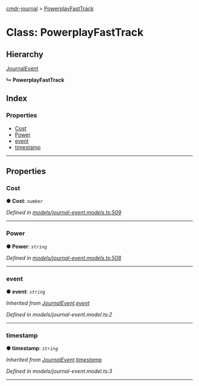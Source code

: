[cmdr-journal](../README.md) > [PowerplayFastTrack](../classes/powerplayfasttrack.md)



# Class: PowerplayFastTrack

## Hierarchy


 [JournalEvent](journalevent.md)

**↳ PowerplayFastTrack**







## Index

### Properties

* [Cost](powerplayfasttrack.md#cost)
* [Power](powerplayfasttrack.md#power)
* [event](powerplayfasttrack.md#event)
* [timestamp](powerplayfasttrack.md#timestamp)



---
## Properties
<a id="cost"></a>

###  Cost

**●  Cost**:  *`number`* 

*Defined in [models/journal-event.models.ts:509](https://github.com/chrisbruford/cmdr-journal/blob/52f6f4c/src/models/journal-event.models.ts#L509)*





___

<a id="power"></a>

###  Power

**●  Power**:  *`string`* 

*Defined in [models/journal-event.models.ts:508](https://github.com/chrisbruford/cmdr-journal/blob/52f6f4c/src/models/journal-event.models.ts#L508)*





___

<a id="event"></a>

###  event

**●  event**:  *`string`* 

*Inherited from [JournalEvent](journalevent.md).[event](journalevent.md#event)*

*Defined in models/journal-event.model.ts:2*





___

<a id="timestamp"></a>

###  timestamp

**●  timestamp**:  *`string`* 

*Inherited from [JournalEvent](journalevent.md).[timestamp](journalevent.md#timestamp)*

*Defined in models/journal-event.model.ts:3*





___


